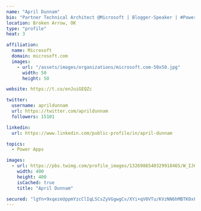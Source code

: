 ```yaml
---
name: "April Dunnam"
bio: "Partner Technical Architect @Microsoft | Blogger-Speaker | #PowerApps, #PowerAutomate, #Office365, #SharePoint | #WIT | #Karaoke Queen"
location: Broken Arrow, OK
type: "profile"
heat: 3

affiliation:
  name: Microsoft
  domain: microsoft.com
  images:
    - url: "/assets/images/organizations/microsoft.com-50x50.jpg"
      width: 50
      height: 50

website: https://t.co/enJuiGEQZc

twitter:
  username: aprildunnam
  url: https://twitter.com/aprildunnam
  followers: 15101

linkedin:
  url: https://www.linkedin.com/public-profile/in/april-dunnam

topics:
  - Power Apps

images:
  - url: https://pbs.twimg.com/profile_images/1326986540329918465/W_IJ6Ih2_400x400.jpg
    width: 400
    height: 400
    isCached: true
    title: "April Dunnam"

secured: "lgYn+9xqezeUppmYzcClIqLSCsZyVGgwgCv/XYi+qV0VTu/KVzNN6hMBTK0xFMUdR44qHkLoqEU7NyDG76E8kh9u81CszY8FkuOW9eTkBDAIa1BPer7HlMAQioQMIzraLAe9qTFtIhXjaQpHjzytkQDVXHX9DAD4lm5XEUf2sVDusAm+c17WAx/qelEQ0Xr8bD9u2eE8KPwtRWLaxzDChubofKujuPWDavm70Voo0pWPemo+Y0N7r1ukM/nYMD3KP3Bz07y+0GVnituyzcn4/rQ2g9IwySuZXy/GvAHw8NWSzOBp9dqxEUgI0uUQa4xs0o9MyIkIoZZ+rtXxI8hBx3oW0Qwru6N2UHAuVgyPav4YQyfLNL28DQp+wB1w3spSHcP4rBd0pQq2xx9P456id7IOrxwHvUfDLYFdFEmdHsE=;Lm73t3shWp6sSlOVXtBdTA=="
---
```


